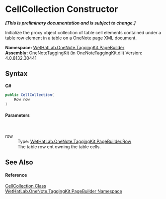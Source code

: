 # CellCollection Constructor 
 _**\[This is preliminary documentation and is subject to change.\]**_

Initialize the proxy object collection of table cell elements contained under a table row element in a table on a OneNote page XML document.

**Namespace:**&nbsp;<a href="56352230-71f2-f4b7-63a8-983965663af5">WetHatLab.OneNote.TaggingKit.PageBuilder</a><br />**Assembly:**&nbsp;OneNoteTaggingKit (in OneNoteTaggingKit.dll) Version: 4.0.8132.30441

## Syntax

**C#**<br />
``` C#
public CellCollection(
	Row row
)
```


#### Parameters
&nbsp;<dl><dt>row</dt><dd>Type: <a href="f05be1a3-e029-f22c-2aa9-fdd4596fe0b4">WetHatLab.OneNote.TaggingKit.PageBuilder.Row</a><br />The table row ent owning the table cells.</dd></dl>

## See Also


#### Reference
<a href="09730001-8b9f-c579-5787-c2c81a25ed5d">CellCollection Class</a><br /><a href="56352230-71f2-f4b7-63a8-983965663af5">WetHatLab.OneNote.TaggingKit.PageBuilder Namespace</a><br />